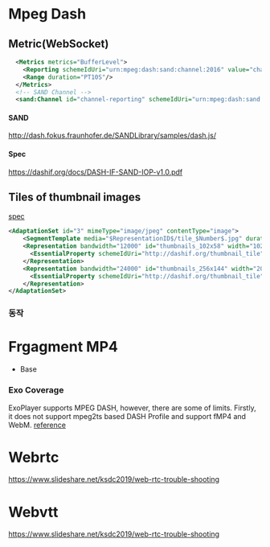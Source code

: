 # Mpeg Dash
## Metric(WebSocket)
```xml
  <Metrics metrics="BufferLevel">
    <Reporting schemeIdUri="urn:mpeg:dash:sand:channel:2016" value="channel-reporting"/>
    <Range duration="PT10S"/>
  </Metrics>
  <!-- SAND Channel -->
  <sand:Channel id="channel-reporting" schemeIdUri="urn:mpeg:dash:sand:channel:websocket:2016" endpoint="wss://sand-ws-test-dane.herokuapp.com"/>
```
#### SAND
http://dash.fokus.fraunhofer.de/SANDLibrary/samples/dash.js/

#### Spec
https://dashif.org/docs/DASH-IF-SAND-IOP-v1.0.pdf


## Tiles of thumbnail images
[spec](https://dashif.org/docs/DASH-IF-IOP-v4.3.pdf)

```xml
<AdaptationSet id="3" mimeType="image/jpeg" contentType="image">
    <SegmentTemplate media="$RepresentationID$/tile_$Number$.jpg" duration="634.566" startNumber="1"/>
    <Representation bandwidth="12000" id="thumbnails_102x58" width="1024" height="1152">
      <EssentialProperty schemeIdUri="http://dashif.org/thumbnail_tile" value="10x20"/>
    </Representation>
    <Representation bandwidth="24000" id="thumbnails_256x144" width="2048" height="1152">
      <EssentialProperty schemeIdUri="http://dashif.org/thumbnail_tile" value="8x8"/>
    </Representation>
</AdaptationSet>


```
### 동작


# Frgagment MP4
* Base

### Exo Coverage
ExoPlayer supports MPEG DASH, however, there are some of limits.
Firstly, it does not support mpeg2ts based DASH Profile and support fMP4 and WebM.
[reference](https://exoplayer.dev/dash.html)


# Webrtc
https://www.slideshare.net/ksdc2019/web-rtc-trouble-shooting


# Webvtt
https://www.slideshare.net/ksdc2019/web-rtc-trouble-shooting
